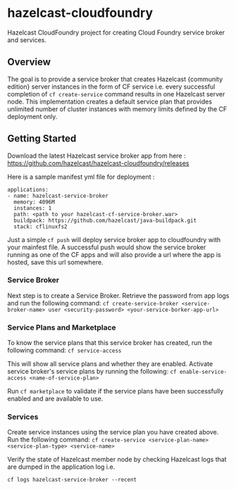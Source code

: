 hazelcast-cloudfoundry
=============================

Hazelcast CloudFoundry project for creating Cloud Foundry service broker and services. 

## Overview
The goal is to provide a service broker that creates Hazelcast {community edition} server instances in the form of CF service i.e. every successful completion of `cf create-service` command results in one Hazelcast server node. This implementation creates a default service plan that provides unlimited number of cluster instances with memory limits defined by the CF deployment only. 

## Getting Started
Download the latest Hazelcast service broker app from here : https://github.com/hazelcast/hazelcast-cloudfoundry/releases

Here is a sample manifest yml file for deployment : 

```
applications:
- name: hazelcast-service-broker
  memory: 4096M
  instances: 1
  path: <path to your hazelcast-cf-service-broker.war>
  buildpack: https://github.com/hazelcast/java-buildpack.git
  stack: cflinuxfs2
```
Just a simple `cf push` will deploy service broker app to cloudfoundry with your mainfest file. A successful push would show the service broker running as one of the CF apps and will also provide a url where the app is hosted, save this url somewhere.

### Service Broker
Next step is to create a Service Broker. Retrieve the password from app logs and run the following command:
`cf create-service-broker <service-broker-name> user <security-password> <your-service-borker-app-url>`
 
### Service Plans and Marketplace
To know the service plans that this service broker has created, run the following command:
`cf service-access`

This will show all service plans and whether they are enabled. Activate service broker's service plans by running the following:
`cf enable-service-access <name-of-service-plan>`

Run `cf marketplace` to validate if the service plans have been successfully enabled and are available to use.

### Services
Create service instances using the service plan you have created above. Run the following command:
`cf create-service <service-plan-name> <service-plan-type> <service-name>`

Verify the state of Hazelcast member node by checking Hazelcast logs that are dumped in the application log i.e. 

`cf logs hazelcast-service-broker --recent`
